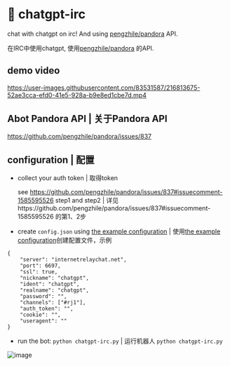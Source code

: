 # 🤖 chatgpt-irc

chat with chatgpt on irc! And using [pengzhile/pandora](https://github.com/pengzhile/pandora) API.

在IRC中使用chatgpt, 使用[pengzhile/pandora](https://github.com/pengzhile/pandora) 的API.

## demo video

https://user-images.githubusercontent.com/83531587/216813675-52ae3cca-efd0-41e5-928a-b9e8ed1cbe7d.mp4
## Abot Pandora API | 关于Pandora API
https://github.com/pengzhile/pandora/issues/837
## configuration | 配置
- collect your auth token | 取得token
  
  see https://github.com/pengzhile/pandora/issues/837#issuecomment-1585595526 step1 and step2 | 详见https://github.com/pengzhile/pandora/issues/837#issuecomment-1585595526 的第1、2步

- create `config.json` using [the example configuration](#example-config) | 使用[the example configuration](#example-config)创建配置文件，示例


```
{
    "server": "internetrelaychat.net",
    "port": 6697,
    "ssl": true,
    "nickname": "chatgpt",
    "ident": "chatgpt",
    "realname": "chatgpt",
    "password": "",
    "channels": ["#rj1"],
    "auth_token": "",
    "cookie": "",
    "useragent": ""
}
```


- run the bot: `python chatgpt-irc.py` | 运行机器人 `python chatgpt-irc.py`

![image](https://github.com/troilus/chatgpt-irc-pandora/assets/1055100/f8b0e362-1fdb-4dcb-be8a-9161ab990706)



